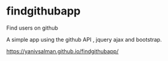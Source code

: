 # findgithubapp

Find users on github
 
 A simple app using the github API , jquery ajax and bootstrap.
 
 https://yanivsalman.github.io/findgithubapp/
